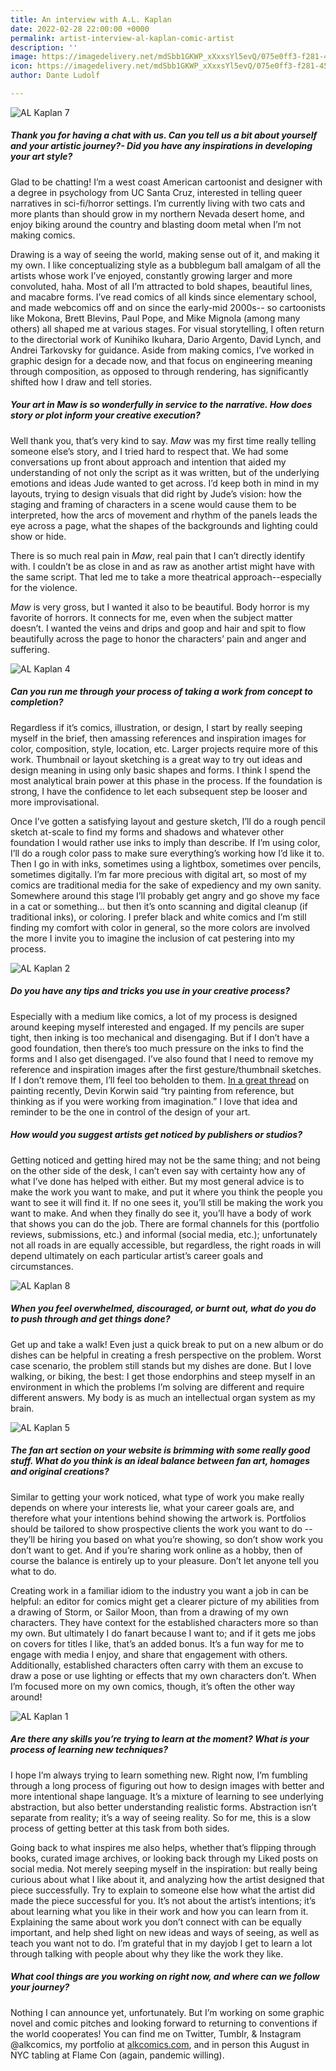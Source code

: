 ```yaml
---
title: An interview with A.L. Kaplan
date: 2022-02-28 22:00:00 +0000
permalink: artist-interview-al-kaplan-comic-artist
description: ''
image: https://imagedelivery.net/mdSbb1GKWP_xXxxsYl5evQ/075e0ff3-f281-45d0-0eaa-b5c81ef97200/icon
icon: https://imagedelivery.net/mdSbb1GKWP_xXxxsYl5evQ/075e0ff3-f281-45d0-0eaa-b5c81ef97200/icon
author: Dante Ludolf

---
```

![AL Kaplan 7](https://imagedelivery.net/mdSbb1GKWP_xXxxsYl5evQ/0c2f2cae-1ef1-447f-1c92-3fcc3d741000/optimised)

##### Thank you for having a chat with us. Can you tell us a bit about yourself and your artistic journey?- Did you have any inspirations in developing your art style?

Glad to be chatting! I’m a west coast American cartoonist and designer with a degree in psychology from UC Santa Cruz, interested in telling queer narratives in sci-fi/horror settings. I’m currently living with two cats and more plants than should grow in my northern Nevada desert home, and enjoy biking around the country and blasting doom metal when I’m not making comics.

Drawing is a way of seeing the world, making sense out of it, and making it my own. I like conceptualizing style as a bubblegum ball amalgam of all the artists whose work I’ve enjoyed, constantly growing larger and more convoluted, haha. Most of all I’m attracted to bold shapes, beautiful lines, and macabre forms. I’ve read comics of all kinds since elementary school, and made webcomics off and on since the early-mid 2000s-- so cartoonists like Mokona, Brett Blevins, Paul Pope, and Mike Mignola (among many others) all shaped me at various stages. For visual storytelling, I often return to the directorial work of Kunihiko Ikuhara, Dario Argento, David Lynch, and Andrei Tarkovsky for guidance. Aside from making comics, I’ve worked in graphic design for a decade now, and that focus on engineering meaning through composition, as opposed to through rendering, has significantly shifted how I draw and tell stories.

##### Your art in Maw is so wonderfully in service to the narrative. How does story or plot inform your creative execution?

Well thank you, that’s very kind to say. _Maw_ was my first time really telling someone else’s story, and I tried hard to respect that. We had some conversations up front about approach and intention that aided my understanding of not only the script as it was written, but of the underlying emotions and ideas Jude wanted to get across. I’d keep both in mind in my layouts, trying to design visuals that did right by Jude’s vision: how the staging and framing of characters in a scene would cause them to be interpreted, how the arcs of movement and rhythm of the panels leads the eye across a page, what the shapes of the backgrounds and lighting could show or hide.

There is so much real pain in _Maw_, real pain that I can’t directly identify with. I couldn’t be as close in and as raw as another artist might have with the same script. That led me to take a more theatrical approach--especially for the violence.

_Maw_ is very gross, but I wanted it also to be beautiful. Body horror is my favorite of horrors. It connects for me, even when the subject matter doesn’t. I wanted the veins and drips and goop and hair and spit to flow beautifully across the page to honor the characters’ pain and anger and suffering.

![AL Kaplan 4](https://imagedelivery.net/mdSbb1GKWP_xXxxsYl5evQ/db8499be-8af5-454a-2415-588ac564b200/optimised)

##### Can you run me through your process of taking a work from concept to completion?

Regardless if it’s comics, illustration, or design, I start by really seeping myself in the brief, then amassing references and inspiration images for color, composition, style, location, etc. Larger projects require more of this work. Thumbnail or layout sketching is a great way to try out ideas and design meaning in using only basic shapes and forms. I think I spend the most analytical brain power at this phase in the process. If the foundation is strong, I have the confidence to let each subsequent step be looser and more improvisational.

Once I’ve gotten a satisfying layout and gesture sketch, I’ll do a rough pencil sketch at-scale to find my forms and shadows and whatever other foundation I would rather use inks to imply than describe. If I’m using color, I’ll do a rough color pass to make sure everything’s working how I’d like it to. Then I go in with inks, sometimes using a lightbox, sometimes over pencils, sometimes digitally. I’m far more precious with digital art, so most of my comics are traditional media for the sake of expediency and my own sanity. Somewhere around this stage I’ll probably get angry and go shove my face in a cat or something… but then it’s onto scanning and digital cleanup (if traditional inks), or coloring. I prefer black and white comics and I’m still finding my comfort with color in general, so the more colors are involved the more I invite you to imagine the inclusion of cat pestering into my process.

![AL Kaplan 2](https://imagedelivery.net/mdSbb1GKWP_xXxxsYl5evQ/ae2d6967-98f9-4e52-d50a-21b30a6baa00/optimised)

##### Do you have any tips and tricks you use in your creative process?

Especially with a medium like comics, a lot of my process is designed around keeping myself interested and engaged. If my pencils are super tight, then inking is too mechanical and disengaging. But if I don’t have a good foundation, then there’s too much pressure on the inks to find the forms and I also get disengaged. I’ve also found that I need to remove my reference and inspiration images after the first gesture/thumbnail sketches. If I don’t remove them, I’ll feel too beholden to them. [In a great thread](https://twitter.com/devinkorwin/status/1490733742377287686?s=20&t=oS0b0HEC5tDFjaT4A3VSIQ) on painting recently, Devin Korwin said “try painting from reference, but thinking as if you were working from imagination.” I love that idea and reminder to be the one in control of the design of your art.

##### How would you suggest artists get noticed by publishers or studios?

Getting noticed and getting hired may not be the same thing; and not being on the other side of the desk, I can’t even say with certainty how any of what I’ve done has helped with either. But my most general advice is to make the work you want to make, and put it where you think the people you want to see it will find it. If no one sees it, you’ll still be making the work you want to make. And when they finally do see it, you’ll have a body of work that shows you can do the job. There are formal channels for this (portfolio reviews, submissions, etc.) and informal (social media, etc.); unfortunately not all roads in are equally accessible, but regardless, the right roads in will depend ultimately on each particular artist’s career goals and circumstances.

![AL Kaplan 8](https://imagedelivery.net/mdSbb1GKWP_xXxxsYl5evQ/a71bc9ad-4e10-4707-50d5-65f9d4fbb400/optimised)

##### When you feel overwhelmed, discouraged, or burnt out, what do you do to push through and get things done?

Get up and take a walk! Even just a quick break to put on a new album or do dishes can be helpful in creating a fresh perspective on the problem. Worst case scenario, the problem still stands but my dishes are done. But I love walking, or biking, the best: I get those endorphins and steep myself in an environment in which the problems I’m solving are different and require different answers. My body is as much an intellectual organ system as my brain.

![AL Kaplan 5](https://imagedelivery.net/mdSbb1GKWP_xXxxsYl5evQ/612b2556-66cf-44be-bb20-ab38ef7f0000/optimised)

##### The fan art section on your website is brimming with some really good stuff. What do you think is an ideal balance between fan art, homages and original creations?

Similar to getting your work noticed, what type of work you make really depends on where your interests lie, what your career goals are, and therefore what your intentions behind showing the artwork is. Portfolios should be tailored to show prospective clients the work you want to do -- they’ll be hiring you based on what you’re showing, so don’t show work you don’t want to get. And if you’re sharing work online as a hobby, then of course the balance is entirely up to your pleasure. Don’t let anyone tell you what to do.

Creating work in a familiar idiom to the industry you want a job in can be helpful: an editor for comics might get a clearer picture of my abilities from a drawing of Storm, or Sailor Moon, than from a drawing of my own characters. They have context for the established characters more so than my own. But ultimately I do fanart because I want to; and if it gets me jobs on covers for titles I like, that’s an added bonus. It’s a fun way for me to engage with media I enjoy, and share that engagement with others. Additionally, established characters often carry with them an excuse to draw a pose or use lighting or effects that my own characters don’t. When I’m focused more on my own comics, though, it’s often the other way around!

![AL Kaplan 1](https://imagedelivery.net/mdSbb1GKWP_xXxxsYl5evQ/eb7cee76-d849-49c1-5c2f-44e8e1448800/optimised)

##### Are there any skills you’re trying to learn at the moment? What is your process of learning new techniques?

I hope I’m always trying to learn something new. Right now, I’m fumbling through a long process of figuring out how to design images with better and more intentional shape language. It’s a mixture of learning to see underlying abstraction, but also better understanding realistic forms. Abstraction isn’t separate from reality; it’s a way of seeing reality. So for me, this is a slow process of getting better at this task from both sides.

Going back to what inspires me also helps, whether that’s flipping through books, curated image archives, or looking back through my Liked posts on social media. Not merely seeping myself in the inspiration: but really being curious about what I like about it, and analyzing how the artist designed that piece successfully. Try to explain to someone else how what the artist did made the piece successful for you. It’s not about the artist’s intentions; it’s about learning what you like in their work and how you can learn from it. Explaining the same about work you don’t connect with can be equally important, and help shed light on new ideas and ways of seeing, as well as teach you want not to do. I’m grateful that in my dayjob I get to learn a lot through talking with people about why they like the work they like.

##### What cool things are you working on right now, and where can we follow your journey?

Nothing I can announce yet, unfortunately. But I’m working on some graphic novel and comic pitches and looking forward to returning to conventions if the world cooperates! You can find me on Twitter, Tumblr, & Instagram @alkcomics, my portfolio at [alkcomics.com](http://alkcomics.com/), and in person this August in NYC tabling at Flame Con (again, pandemic willing).